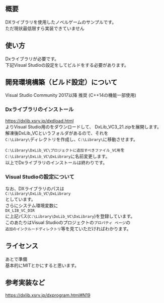 ## 概要
DXライブラリを使用したノベルゲームのサンプルです。  
ただ現状最低限すら実装できていません  

## 使い方
Dxライブラリが必要です。  
下記Visual Studioの設定をしてビルドをする必要があります。  

## 開発環境構築（ビルド設定）について  
Visual Studio Community 2017以降 推奨 (C++14の機能一部使用)  

### Dxライブラリのインストール
https://dxlib.xsrv.jp/dxdload.html  
よりVisual Studio用のをダウンロードして、
DxLib_VC3_21.zipを展開します。  
解凍後DxLib_VCというフォルダがあるので、それを  
`C:\Library\`ディレクトリを作成し、`C:\Library\`に移動させます。  
  
`C:\Library\DxLib_VC\プロジェクトに追加すべきファイル_VC用`を  
`C:\Library\DxLib_VC\DxLibrary`に名前変更します。  
以上でDxライブラリのインストールは終わりです。  

### Visual Studioの設定について
なお、DXライブラリのパスは  
`C:\Library\DxLib_VC\DxLibrary`  
としています。  
さらにシステム環境変数に  
`DX_LIB_VC_DIR`  
に上記パス(`C:\Library\DxLib_VC\DxLibrary`)を登録しています。  
このあたりはVisual Studioのプロジェクトの`プロパティ ページ`の  
`追加のインクルードディレクトリ`等を見ていただければわかります。  

## ライセンス
あとで準備  
基本的にMITとかにすると思います。  

## 参考実装など
https://dxlib.xsrv.jp/dxprogram.html#N19
